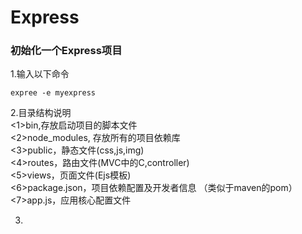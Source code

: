 # Express

###  初始化一个Express项目

1.输入以下命令
```
expree -e myexpress
```

2.目录结构说明  
<1>bin,存放启动项目的脚本文件   
<2>node_modules, 存放所有的项目依赖库   
<3>public，静态文件(css,js,img)   
<4>routes，路由文件(MVC中的C,controller)   
<5>views，页面文件(Ejs模板)   
<6>package.json，项目依赖配置及开发者信息 （类似于maven的pom）  
<7>app.js，应用核心配置文件   

3.
